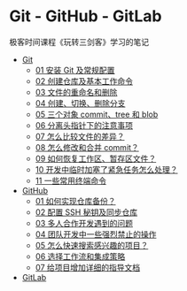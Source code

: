 # Git - GitHub - GitLab

极客时间课程《玩转三剑客》学习的笔记

- [Git]()
  - [01 安装 Git 及常规配置](.\Git\01安装Git及常规配置.md)
  - [02 创建仓库及基本工作命令](.\Git\02创建仓库及基本工作命令.md)
  - [03 文件的重命名和删除](.\Git\03文件的重命名和删除.md)
  - [04 创建、切换、删除分支](.\Git\04创建、切换、删除分支.md)
  - [05 三个对象 commit、tree 和 blob](.\Git\05三个对象commit、tree和blob.md)
  - [06 分离头指针下的注意事项](.\Git\06分离头指针下的注意事项.md)
  - [07 怎么比较文件的差异？](.\Git\07怎么比较文件的差异？.md)
  - [08 怎么修改和合并 commit？](.\Git\08怎么修改和合并commit？.md)
  - [09 如何恢复工作区、暂存区文件？](.\Git\09如何恢复工作区、暂存区文件？.md)
  - [10 开发中临时加塞了紧急任务怎么处理？](.\Git\10开发中临时加塞了紧急任务怎么处理？.md)
  - [11 一些常用终端命令](.\Git\11一些常用终端命令.md)
- [GitHub]()
  - [01 如何实现仓库备份？](.\GitHub\01如何实现仓库备份？.md)
  - [02 配置 SSH 秘钥及同步仓库](.\GitHub\02配置SSH秘钥及同步仓库.md)
  - [03 多人合作开发遇到的问题](.\GitHub\03多人合作开发遇到的问题.md)
  - [04 团队开发中一些强烈禁止的操作](.\GitHub\04团队开发中一些强烈禁止的操作.md)
  - [05 怎么快速搜索感兴趣的项目？](.\GitHub\05怎么快速搜索感兴趣的项目？.md)
  - [06 选择工作流和集成策略](.\GitHub\06选择工作流和集成策略.md)
  - [07 给项目增加详细的指导文档](.\GitHub\07给项目增加详细的指导文档.md)
- [GitLab]()
